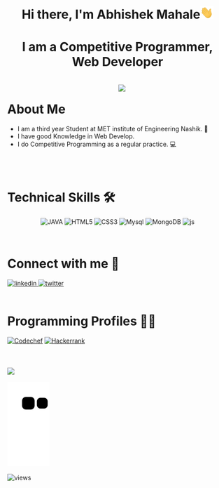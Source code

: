 <h1 align="center">Hi there, I'm Abhishek Mahale<img src="https://github.com/ABSphreak/ABSphreak/blob/master/gifs/Hi.gif" width="30px"></h1></h1>
<h1 align="center">I am a Competitive Programmer, Web Developer</h1>
<br>
<img align="right" src="https://media.giphy.com/media/dZX3AduGrY3uJ7qCsx/source.gif" width="250">
<h1>About Me</h1>

<!-- + <a href="https://drive.google.com/file/d/1Dtf9v7psv53lvRaY4o1TfrKiKT9u8ex7/view?usp=sharing"> <b>Resume Link </a> -->
+ I am a third year Student at MET institute of Engineering Nashik. 🏫
+ I have good Knowledge in Web Develop.
+ I do Competitive Programming as a regular practice. 💻


<br>
<br>
<h1>Technical Skills 🛠</h1>

<p align="center"> 
  
 <img alt="JAVA" src="https://img.shields.io/badge/Java-ED8B00?style=for-the-badge&logo=java&logoColor=white"/>
 <img alt="HTML5" src="https://img.shields.io/badge/html5-%23E34F26.svg?&style=for-the-badge&logo=html5&logoColor=white" />
 <img alt="CSS3" src="https://img.shields.io/badge/css3-%23E34F26.svg?&style=for-the-badge&logo=css3&logoColor=white" />
 <img alt="Mysql" src="https://img.shields.io/badge/MySQL-005C84?style=for-the-badge&logo=mysql&logoColor=white"/>
 <img alt="MongoDB" src="https://img.shields.io/badge/MongoDB-4EA94B?style=for-the-badge&logo=mongodb&logoColor=white"/>
 <img alt="js" src="https://img.shields.io/badge/JavaScript-F7DF1E?style=for-the-badge&logo=javascript&logoColor=black" />

 
  
</p>

  


<br>

<h1 align="left">Connect with me 💬</h1>
<div align="left">
 <a href="https://www.linkedin.com/in/abhishek-mahale-7ab394195/" target="_blank">
<img src=https://img.shields.io/badge/linkedin-%231E77B5.svg?&style=for-the-badge&logo=linkedin&logoColor=white alt=linkedin style="margin-bottom: 5px;" />
</a>

<a href="https://www.instagram.com/its.abhishek_m/" target="_blank">
<img src="https://img.shields.io/badge/Instagram-E4405F?style=for-the-badge&logo=instagram&logoColor=white" alt=twitter style="margin-bottom: 5px;" />
</a>
<br>
<br>
<h1 align="left" >Programming Profiles 👨‍💻</h1>
  
<a href="https://www.codechef.com/users/abhi1472"><img src="https://img.shields.io/badge/Codechef-%23B92B27.svg?&style=for-the-badge&logo=Codechef&logoColor=white"  alt=Codechef style="margin-bottom: 5px;"></a>
 <a href="https://www.hackerrank.com/1472abhi"><img src="https://img.shields.io/badge/-Hackerrank-2EC866?style=for-the-badge&logo=HackerRank&logoColor=white"  alt=Hackerrank style="margin-bottom: 5px;"></a>
  
<br>
<br>


  
<img src="https://github-readme-streak-stats.herokuapp.com/?user=1472abhi&amp&theme=jolly&title_color=blue" style="max-width:100%;">
<br>
  

  
  ![Snake animation](https://github.com/1472abhi/1472abhi/blob/output/github-contribution-grid-snake.svg)
  
 <img alt="views" title="Github views" src="https://komarev.com/ghpvc/?username=1472abhi&style=flat-square&color=d43182"/></a>
  <a href="https://github.com/1472abhi">
</div>
